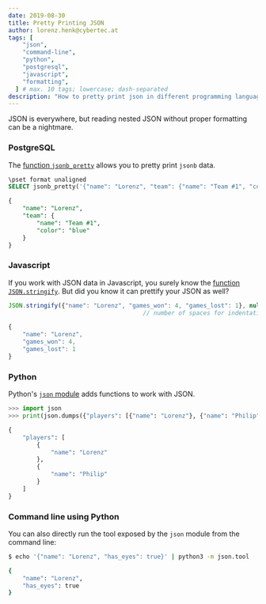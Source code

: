 ```yaml
---
date: 2019-08-30
title: Pretty Printing JSON
author: lorenz.henk@cybertec.at
tags: [
    "json",
    "command-line",
    "python",
    "postgresql",
    "javascript",
    "formatting",
  ] # max. 10 tags; lowercase; dash-separated
description: "How to pretty print json in different programming languages and in the command line" # max. 300 chars.
---
```


JSON is everywhere, but reading nested JSON without proper formatting can be a nightmare.

### PostgreSQL

The [function `jsonb_pretty`](https://www.postgresql.org/docs/current/functions-json.html) allows you to pretty print `jsonb` data.

```sql
\pset format unaligned
SELECT jsonb_pretty('{"name": "Lorenz", "team": {"name": "Team #1", "color", "blue"}}'::jsonb);

{
    "name": "Lorenz",
    "team": {
        "name": "Team #1",
        "color": "blue"
    }
}
```

### Javascript

If you work with JSON data in Javascript, you surely know the [function `JSON.stringify`](https://developer.mozilla.org/en-US/docs/Web/JavaScript/Reference/Global_Objects/JSON/stringify).
But did you know it can prettify your JSON as well?

```js
JSON.stringify({"name": "Lorenz", "games_won": 4, "games_lost": 1}, null, 4)
                                      // number of spaces for indentation ^

{
    "name": "Lorenz",
    "games_won": 4,
    "games_lost": 1
}
```

### Python

Python's [`json` module](https://docs.python.org/3.7/library/json.html) adds functions to work with JSON.

```python
>>> import json
>>> print(json.dumps({"players": [{"name": "Lorenz"}, {"name": "Philip"}]}, indent=4))

{
    "players": [
        {
            "name": "Lorenz"
        },
        {
            "name": "Philip"
        }
    ]
}
```

### Command line using Python

You can also directly run the tool exposed by the `json` module from the command line:

```bash
$ echo '{"name": "Lorenz", "has_eyes": true}' | python3 -m json.tool

{
    "name": "Lorenz",
    "has_eyes": true
}
```
